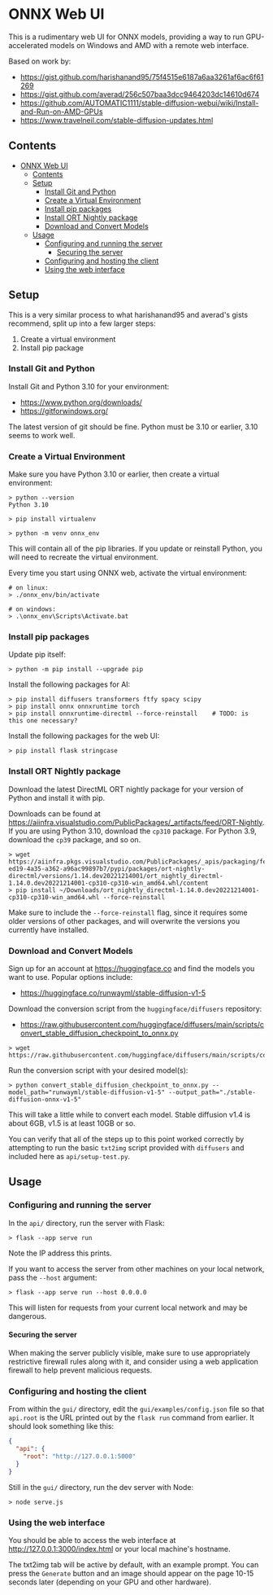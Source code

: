 # ONNX Web UI

This is a rudimentary web UI for ONNX models, providing a way to run GPU-accelerated models on Windows and AMD with a
remote web interface.

Based on work by:

- https://gist.github.com/harishanand95/75f4515e6187a6aa3261af6ac6f61269
- https://gist.github.com/averad/256c507baa3dcc9464203dc14610d674
- https://github.com/AUTOMATIC1111/stable-diffusion-webui/wiki/Install-and-Run-on-AMD-GPUs
- https://www.travelneil.com/stable-diffusion-updates.html

## Contents

- [ONNX Web UI](#onnx-web-ui)
  - [Contents](#contents)
  - [Setup](#setup)
    - [Install Git and Python](#install-git-and-python)
    - [Create a Virtual Environment](#create-a-virtual-environment)
    - [Install pip packages](#install-pip-packages)
    - [Install ORT Nightly package](#install-ort-nightly-package)
    - [Download and Convert Models](#download-and-convert-models)
  - [Usage](#usage)
    - [Configuring and running the server](#configuring-and-running-the-server)
      - [Securing the server](#securing-the-server)
    - [Configuring and hosting the client](#configuring-and-hosting-the-client)
    - [Using the web interface](#using-the-web-interface)

## Setup

This is a very similar process to what harishanand95 and averad's gists recommend, split up into a few larger steps:

1. Create a virtual environment
2. Install pip package

### Install Git and Python

Install Git and Python 3.10 for your environment:

- https://www.python.org/downloads/
- https://gitforwindows.org/

The latest version of git should be fine. Python must be 3.10 or earlier, 3.10 seems to work well.

### Create a Virtual Environment

Make sure you have Python 3.10 or earlier, then create a virtual environment:

```shell
> python --version
Python 3.10

> pip install virtualenv

> python -m venv onnx_env
```

This will contain all of the pip libraries. If you update or reinstall Python, you will need to recreate the virtual
environment.

Every time you start using ONNX web, activate the virtual environment:

```shell
# on linux:
> ./onnx_env/bin/activate

# on windows:
> .\onnx_env\Scripts\Activate.bat
```

### Install pip packages

Update pip itself:

```shell
> python -m pip install --upgrade pip
```

Install the following packages for AI:

```shell
> pip install diffusers transformers ftfy spacy scipy
> pip install onnx onnxruntime torch
> pip install onnxruntime-directml --force-reinstall    # TODO: is this one necessary?
```

Install the following packages for the web UI:

```shell
> pip install flask stringcase
```

### Install ORT Nightly package

Download the latest DirectML ORT nightly package for your version of Python and install it with pip.

Downloads can be found at https://aiinfra.visualstudio.com/PublicPackages/_artifacts/feed/ORT-Nightly. If you are using
Python 3.10, download the `cp310` package. For Python 3.9, download the `cp39` package, and so on.

```shell
> wget https://aiinfra.pkgs.visualstudio.com/PublicPackages/_apis/packaging/feeds/7982ae20-ed19-4a35-a362-a96ac99897b7/pypi/packages/ort-nightly-directml/versions/1.14.dev20221214001/ort_nightly_directml-1.14.0.dev20221214001-cp310-cp310-win_amd64.whl/content
> pip install ~/Downloads/ort_nightly_directml-1.14.0.dev20221214001-cp310-cp310-win_amd64.whl --force-reinstall
```

Make sure to include the `--force-reinstall` flag, since it requires some older versions of other packages, and will
overwrite the versions you currently have installed.

### Download and Convert Models

Sign up for an account at https://huggingface.co and find the models you want to use. Popular options include:

- https://huggingface.co/runwayml/stable-diffusion-v1-5

Download the conversion script from the `huggingface/diffusers` repository:

- https://raw.githubusercontent.com/huggingface/diffusers/main/scripts/convert_stable_diffusion_checkpoint_to_onnx.py

```shell
> wget https://raw.githubusercontent.com/huggingface/diffusers/main/scripts/convert_stable_diffusion_checkpoint_to_onnx.py
```

Run the conversion script with your desired model(s):

```shell
> python convert_stable_diffusion_checkpoint_to_onnx.py --model_path="runwayml/stable-diffusion-v1-5" --output_path="./stable-diffusion-onnx-v1-5"
```

This will take a little while to convert each model. Stable diffusion v1.4 is about 6GB, v1.5 is at least 10GB or so.

You can verify that all of the steps up to this point worked correctly by attempting to run the basic `txt2img` script
provided with `diffusers` and included here as `api/setup-test.py`.

## Usage

### Configuring and running the server

In the `api/` directory, run the server with Flask:

```shell
> flask --app serve run
```

Note the IP address this prints.

If you want to access the server from other machines on your local network, pass the `--host` argument:

```shell
> flask --app serve run --host 0.0.0.0
```

This will listen for requests from your current local network and may be dangerous.

#### Securing the server

When making the server publicly visible, make sure to use appropriately restrictive firewall rules along with it, and
consider using a web application firewall to help prevent malicious requests.

### Configuring and hosting the client

From within the `gui/` directory, edit the `gui/examples/config.json` file so that `api.root` is the URL printed out by
the `flask run` command from earlier. It should look something like this:

```json
{
  "api": {
    "root": "http://127.0.0.1:5000"
  }
}
```

Still in the `gui/` directory, run the dev server with Node:

```shell
> node serve.js
```

### Using the web interface

You should be able to access the web interface at http://127.0.0.1:3000/index.html or your local machine's hostname.

The txt2img tab will be active by default, with an example prompt. You can press the `Generate` button and an image
should appear on the page 10-15 seconds later (depending on your GPU and other hardware).
